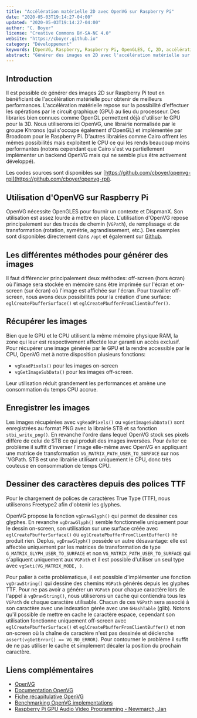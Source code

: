 ```yaml
---
title: "Accélération matérielle 2D avec OpenVG sur Raspberry Pi"
date: "2020-05-03T19:14:27-04:00"
updated: "2020-05-03T19:14:27-04:00"
author: "C. Boyer"
license: "Creative Commons BY-SA-NC 4.0"
website: "https://cboyer.github.io"
category: "Développement"
keywords: [OpenVG, Raspberry, Raspberry Pi, OpenGLES, C, 2D, accélération matérielle]
abstract: "Générer des images en 2D avec l'accélération matérielle sur Raspberry Pi via OpenVG."
---
```


## Introduction

Il est possible de générer des images 2D sur Raspberry Pi tout en bénéficiant de l'accélération matérielle pour obtenir de meilleurs performances.
L'accélération matérielle repose sur la possibilité d'effectuer les opérations par le circuit graphique (GPU) au lieu du processeur. 
Des libraries bien connues comme OpenGL permettent déjà d'utiliser le GPU pour la 3D. Nous utiliserons ici OpenVG, une librairie normalisée par le groupe Khronos (qui s'occupe également d'OpenGL) et implémentée par Broadcom pour le Raspberry Pi. D'autres librairies comme Cairo offrent les mêmes possibilités mais exploitent le CPU ce qui les rends beaucoup moins performantes (notons cependant que Cairo s'est vu partiellement implémenter un backend OpenVG mais qui ne semble plus être activement développé).

Les codes sources sont disponibles sur [https://github.com/cboyer/openvg-rpi](https://github.com/cboyer/openvg-rpi).


## Utilisation d'OpenVG sur Raspberry Pi

OpenVG nécessite OpenGLES pour fournir un contexte et DispmanX. Son utilisation est assez lourde à mettre en place.
L'utilisation d'OpenVG repose principalement sur des tracés de chemin (`VGPath`), de remplissage et de transformation (rotation, symétrie, agrandissement, etc.).
Des exemples sont disponibles directement dans `/opt` et également sur [Github](https://github.com/raspberrypi/firmware/tree/master/opt/vc/src/hello_pi/libs/vgfont).



## Les différentes méthodes pour générer des images

Il faut différencier principalement deux méthodes: off-screen (hors écran) où l'image sera stockée en mémoire sans être imprimée sur l'écran et on-screen (sur écran) où l'image est affichée sur l'écran.
Pour travailler off-screen, nous avons deux possibilités pour la création d'une surface: `eglCreatePbufferSurface()` et `eglCreatePbufferFromClientBuffer()`.


## Récupérer les images

Bien que le GPU et le CPU utilisent la même mémoire physique RAM, la zone qui leur est respectivement affectée leur garanti un accès exclusif.
Pour récupérer une image générée par le GPU et la rendre accessible par le CPU, OpenVG met à notre disposition plusieurs fonctions:

- `vgReadPixels()` pour les images on-screen
- `vgGetImageSubData()` pour les images off-screen.

Leur utilisation réduit grandement les performances et amène une consommation du temps CPU accrue.


## Enregistrer les images

Les images récupérées avec `vgReadPixels()` ou `vgGetImageSubData()` sont enregistrées au format PNG avec la librairie STB et sa fonction `stbi_write_png()`. En revanche l'ordre dans lequel OpenVG stock ses pixels diffère de celui de STB ce qui produit des images inversées. Pour éviter ce problème il suffit d'inverser l'image elle-même avec OpenVG en appliquant une matrice de transformation `VG_MATRIX_PATH_USER_TO_SURFACE` sur nos `VGPath.
STB est une librairie utilisant uniquement le CPU, donc très couteuse en consommation de temps CPU.


## Dessiner des caractères depuis des polices TTF

Pour le chargement de polices de caractères True Type (TTF), nous utiliserons Freetype2 afin d'obtenir les glyphes.

OpenVG propose la fonction `vgDrawGlyph()` qui permet de dessiner ces glyphes.
En revanche `vgDrawGlyph()` semble fonctionnelle uniquement pour le dessin on-screen, son utilisation sur une surface créée avec `eglCreatePbufferSurface()` ou `eglCreatePbufferFromClientBuffer()` ne produit rien.
Deplus, `vgDrawGlyph()` possède un autre désavantage: elle est affectée uniquement par les matrices de transformation de type `G_MATRIX_GLYPH_USER_TO_SURFACE` et non `VG_MATRIX_PATH_USER_TO_SURFACE` qui s'apliquent uniquement aux `VGPath` et il est possible d'utiliser un seul type avec `vgSeti(VG_MATRIX_MODE, )`.

Pour palier à cette problématique, il est possible d'implémenter une fonction `vgDrawString()` qui dessine des chemins `VGPath` générés depuis les glyphes TTF. Pour ne pas avoir a générer un `VGPath` pour chaque caractère lors de l'appel à `vgDrawString()`, nous utiliserons un cache qui contiendra tous les `VGPath` de chaque caractère utilisable. Chacun de ces `VGPath` sera associé à son caractère avec une indexation gérée avec une `GHashTable` (glib).
Notons qu'il possible de mettre en cache le caractère espace, cependant son utilisation fonctionne uniquement off-screen avec `eglCreatePbufferSurface()` et `eglCreatePbufferFromClientBuffer()` et non on-screen où la chaîne de caractère n'est pas dessinée et déclenche `assert(vgGetError() == VG_NO_ERROR)`. Pour contourner le problème il suffit de ne pas utiliser le cache et simplement décaler la position du prochain caractère.


## Liens complémentaires

- [OpenVG](https://www.khronos.org/openvg/)
- [Documentation OpenVG](https://www.khronos.org/registry/OpenVG/specs/openvg-1.1.pdf)
- [Fiche récapitulative OpenVG](https://www.khronos.org/files/openvg-quick-reference-card.pdf)
- [Benchmarking OpenVG implementations](https://www.idi.ntnu.no/grupper/su/fordypningsprosjekt-2006/OpenVGReport_final.pdf)
- [Raspberry Pi GPU Audio Video Programming - Newmarch, Jan](https://www.leslibraires.ca/livres/raspberry-pi-gpu-audio-video-programming-jan-newmarch-9781484224717.html)
